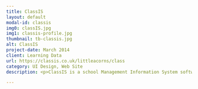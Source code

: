 ```yaml
---
title: ClassIS
layout: default
modal-id: classis
img0: classIS.jpg
img1: classis-profile.jpg
thumbnail: tb-classis.jpg
alt: ClassIS
project-date: March 2014
client: Learning Data
url: https://classis.co.uk/littleacorns/class
category: UI Design, Web Site
description: <p>ClassIS is a school Management Information System software, used in fourteen countries across three continents, and have been in the market for a while now.</p><p>The redesign was needed as its previous one wasn’t being enough to keep the attention of its newest users. It was needed to adjust it to appear more modern and mainly, more user friendly. The redesign was made for both desktop and mobile version, and it was based on the team and users feedback.</p>

---
```

